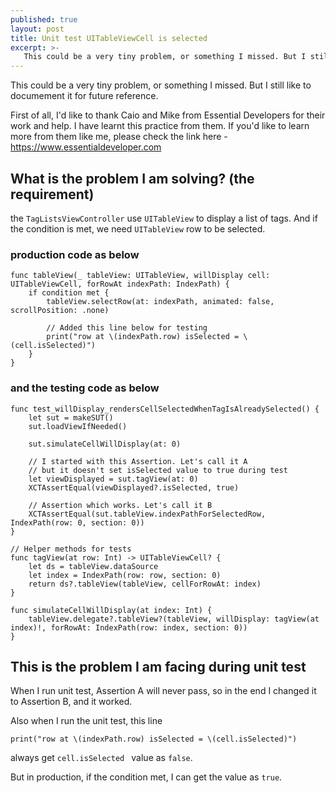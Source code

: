 ```yaml
---
published: true
layout: post
title: Unit test UITableViewCell is selected
excerpt: >-
   This could be a very tiny problem, or something I missed. But I still like to documement it for future reference.
---
```

This could be a very tiny problem, or something I missed. But I still like to documement it for future reference.

First of all, I'd like to thank Caio and Mike from Essential Developers for their work and help. I have learnt this practice from them. If you'd like to learn more from them like me, please check the link here - https://www.essentialdeveloper.com

## What is the problem I am solving? (the requirement)
the `TagListsViewController` use `UITableView` to display a list of tags. 
And if the condition is met, we need `UITableView` row to be selected.

### production code as below

```
func tableView(_ tableView: UITableView, willDisplay cell: UITableViewCell, forRowAt indexPath: IndexPath) {
    if condition met {
        tableView.selectRow(at: indexPath, animated: false, scrollPosition: .none)

        // Added this line below for testing
        print("row at \(indexPath.row) isSelected = \(cell.isSelected)")
    }
}
```

### and the testing code as below

```
func test_willDisplay_rendersCellSelectedWhenTagIsAlreadySelected() {
    let sut = makeSUT()
    sut.loadViewIfNeeded()

    sut.simulateCellWillDisplay(at: 0)

    // I started with this Assertion. Let's call it A
    // but it doesn't set isSelected value to true during test
    let viewDisplayed = sut.tagView(at: 0)
    XCTAssertEqual(viewDisplayed?.isSelected, true)
 
    // Assertion which works. Let's call it B
    XCTAssertEqual(sut.tableView.indexPathForSelectedRow, IndexPath(row: 0, section: 0))
}

// Helper methods for tests
func tagView(at row: Int) -> UITableViewCell? {
    let ds = tableView.dataSource
    let index = IndexPath(row: row, section: 0)
    return ds?.tableView(tableView, cellForRowAt: index)
}

func simulateCellWillDisplay(at index: Int) {
    tableView.delegate?.tableView?(tableView, willDisplay: tagView(at index)!, forRowAt: IndexPath(row: index, section: 0))
}
```

## This is the problem I am facing during unit test

When I run unit test, Assertion A will never pass, so in the end I changed it to Assertion B, and it worked.

Also when I run the unit test, this line 
```
print("row at \(indexPath.row) isSelected = \(cell.isSelected)")
```

always get `cell.isSelected ` value as `false`.

But in production, if the condition met, I can get the value as `true`.
